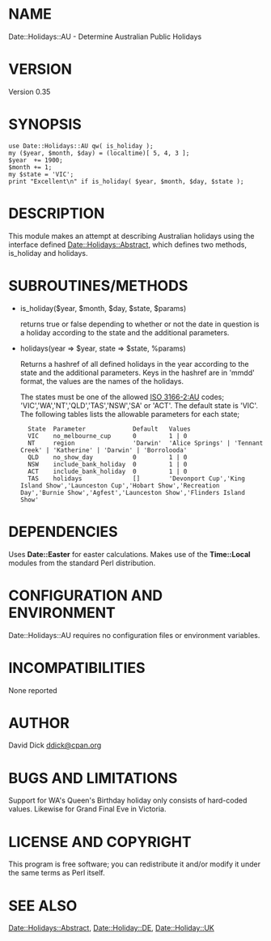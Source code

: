 # NAME

Date::Holidays::AU - Determine Australian Public Holidays

# VERSION

Version 0.35

# SYNOPSIS

    use Date::Holidays::AU qw( is_holiday );
    my ($year, $month, $day) = (localtime)[ 5, 4, 3 ];
    $year  += 1900;
    $month += 1;
    my $state = 'VIC';
    print "Excellent\n" if is_holiday( $year, $month, $day, $state );

# DESCRIPTION

This module makes an attempt at describing Australian holidays using the
interface defined [Date::Holidays::Abstract](https://metacpan.org/pod/Date::Holidays::Abstract), which defines two methods,
is\_holiday and holidays.

# SUBROUTINES/METHODS

- is\_holiday($year, $month, $day, $state, $params)

    returns true or false depending to whether or not the date in question
    is a holiday according to the state and the additional parameters.

- holidays(year => $year, state => $state, %params)

    Returns a hashref of all defined holidays in the year according
    to the state and the additional parameters. Keys in the hashref
    are in 'mmdd' format, the values are the names of the
    holidays.

    The states must be one of the allowed [ISO 3166-2:AU](https://en.wikipedia.org/wiki/ISO_3166-2:AU) codes; 'VIC','WA','NT','QLD','TAS','NSW','SA' or 'ACT'.  The
    default state is 'VIC'.  The following tables lists the allowable parameters
    for each state;

        State  Parameter             Default   Values
        VIC    no_melbourne_cup      0         1 | 0
        NT     region                'Darwin'  'Alice Springs' | 'Tennant Creek' | 'Katherine' | 'Darwin' | 'Borrolooda'
        QLD    no_show_day           0         1 | 0
        NSW    include_bank_holiday  0         1 | 0
        ACT    include_bank_holiday  0         1 | 0
        TAS    holidays              []        'Devonport Cup','King Island Show','Launceston Cup','Hobart Show','Recreation Day','Burnie Show','Agfest','Launceston Show','Flinders Island Show'

# DEPENDENCIES

Uses **Date::Easter** for easter calculations. Makes use of the **Time::Local**
modules from the standard Perl distribution.

# CONFIGURATION AND ENVIRONMENT

Date::Holidays::AU requires no configuration files or environment variables.  

# INCOMPATIBILITIES

None reported

# AUTHOR

David Dick <ddick@cpan.org>

# BUGS AND LIMITATIONS

Support for WA's Queen's Birthday holiday only consists of hard-coded values.
Likewise for Grand Final Eve in Victoria.  

# LICENSE AND COPYRIGHT

This program is free software; you can redistribute it and/or modify
it under the same terms as Perl itself.

# SEE ALSO

[Date::Holidays::Abstract](https://metacpan.org/pod/Date::Holidays::Abstract), [Date::Holiday::DE](https://metacpan.org/pod/Date::Holidays::DE), [Date::Holiday::UK](https://metacpan.org/pod/Date::Holidays::UK)
